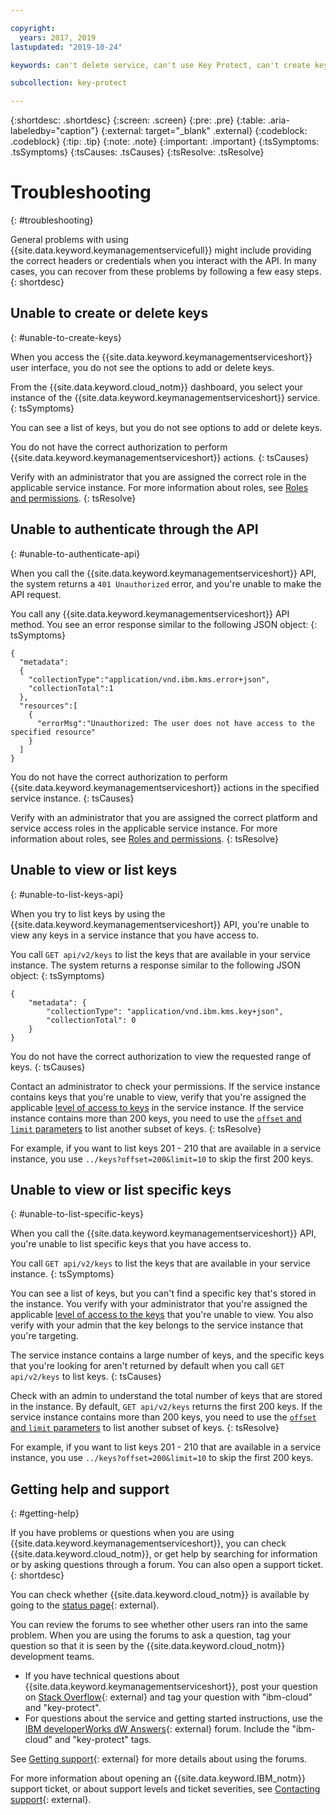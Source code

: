 ```yaml
---

copyright:
  years: 2017, 2019
lastupdated: "2019-10-24"

keywords: can't delete service, can't use Key Protect, can't create key, can't delete key

subcollection: key-protect

---
```


{:shortdesc: .shortdesc}
{:screen: .screen}
{:pre: .pre}
{:table: .aria-labeledby="caption"}
{:external: target="_blank" .external}
{:codeblock: .codeblock}
{:tip: .tip}
{:note: .note}
{:important: .important}
{:tsSymptoms: .tsSymptoms} 
{:tsCauses: .tsCauses} 
{:tsResolve: .tsResolve}

# Troubleshooting
{: #troubleshooting}

General problems with using {{site.data.keyword.keymanagementservicefull}} might include providing the correct headers or credentials when you interact with the API. In many cases, you can recover from these problems by following a few easy steps.
{: shortdesc}

## Unable to create or delete keys
{: #unable-to-create-keys}

When you access the {{site.data.keyword.keymanagementserviceshort}} user interface, you do not see the options to add or delete keys.

From the {{site.data.keyword.cloud_notm}} dashboard, you select your instance of the {{site.data.keyword.keymanagementserviceshort}} service.
{: tsSymptoms}

You can see a list of keys, but you do not see options to add or delete keys. 

You do not have the correct authorization to perform {{site.data.keyword.keymanagementserviceshort}} actions.
{: tsCauses} 

Verify with an administrator that you are assigned the correct role in the applicable service instance. For more information about roles, see [Roles and permissions](/docs/services/key-protect?topic=key-protect-manage-access#roles).
{: tsResolve}

## Unable to authenticate through the API
{: #unable-to-authenticate-api}

When you call the {{site.data.keyword.keymanagementserviceshort}} API, the system returns a `401 Unauthorized` error, and you're unable to make the API request.

You call any {{site.data.keyword.keymanagementserviceshort}} API method. You see an error response similar to the following JSON object:
{: tsSymptoms}

```
{ 
  "metadata":
  {
    "collectionType":"application/vnd.ibm.kms.error+json",
    "collectionTotal":1
  },
  "resources":[
    {
      "errorMsg":"Unauthorized: The user does not have access to the specified resource"
    }
  ]
}
```

You do not have the correct authorization to perform {{site.data.keyword.keymanagementserviceshort}} actions in the specified service instance.
{: tsCauses} 

Verify with an administrator that you are assigned the correct platform and service access roles in the applicable service instance. For more information about roles, see [Roles and permissions](/docs/services/key-protect?topic=key-protect-manage-access#roles).
{: tsResolve}

## Unable to view or list keys
{: #unable-to-list-keys-api}

When you try to list keys by using the {{site.data.keyword.keymanagementserviceshort}} API, you're unable to view any keys in a service instance that you have access to.

You call `GET api/v2/keys` to list the keys that are available in your service instance. The system returns a response similar to the following JSON object:
{: tsSymptoms}

```
{
    "metadata": {
        "collectionType": "application/vnd.ibm.kms.key+json",
        "collectionTotal": 0
    }
}
```

You do not have the correct authorization to view the requested range of keys.
{: tsCauses}

Contact an administrator to check your permissions. If the service instance contains keys that you're unable to view, verify that you're assigned the applicable [level of access to keys](/docs/services/key-protect?topic=key-protect-manage-access-key) in the service instance. If the service instance contains more than 200 keys, you need to use the [`offset` and `limit` parameters](/docs/services/key-protect?topic=key-protect-view-keys#retrieve-subset-keys-api) to list another subset of keys. 
{: tsResolve}

For example, if you want to list keys 201 - 210 that are available in a service instance, you use `../keys?offset=200&limit=10` to skip the first 200 keys.

## Unable to view or list specific keys
{: #unable-to-list-specific-keys}

When you call the {{site.data.keyword.keymanagementserviceshort}} API, you're unable to list specific keys that you have access to.

You call `GET api/v2/keys` to list the keys that are available in your service instance.
{: tsSymptoms}

You can see a list of keys, but you can't find a specific key that's stored in the instance. You verify with your administrator that you're assigned the applicable [level of access to the keys](/docs/services/key-protect?topic=key-protect-manage-access-key) that you're unable to view. You also verify with your admin that the key belongs to the service instance that you're targeting.

The service instance contains a large number of keys, and the specific keys that you're looking for aren't returned by default when you call `GET api/v2/keys` to list keys.
{: tsCauses}

Check with an admin to understand the total number of keys that are stored in the instance. By default, `GET api/v2/keys` returns the first 200 keys. If the service instance contains more than 200 keys, you need to use the [`offset` and `limit` parameters](/docs/services/key-protect?topic=key-protect-view-keys#retrieve-subset-keys-api) to list another subset of keys. 
{: tsResolve}

For example, if you want to list keys 201 - 210 that are available in a service instance, you use `../keys?offset=200&limit=10` to skip the first 200 keys.

## Getting help and support
{: #getting-help}

If you have problems or questions when you are using {{site.data.keyword.keymanagementserviceshort}}, you can check {{site.data.keyword.cloud_notm}}, or get help by searching for information or by asking questions through a forum. You can also open a support ticket.
{: shortdesc}

You can check whether {{site.data.keyword.cloud_notm}} is available by going to the [status page](https://{DomainName}/status?tags=platform,runtimes,services){: external}.

You can review the forums to see whether other users ran into the same problem. When you are using the forums to ask a question, tag your question so that it is seen by the {{site.data.keyword.cloud_notm}} development teams.

- If you have technical questions about {{site.data.keyword.keymanagementserviceshort}}, post your question on [Stack Overflow](https://stackoverflow.com/search?q=key-protect+ibm-cloud){: external} and tag your question with "ibm-cloud" and "key-protect".
- For questions about the service and getting started instructions, use the [IBM developerWorks dW Answers](https://developer.ibm.com/answers/topics/key-protect/){: external} forum. Include the "ibm-cloud"
and "key-protect" tags.

See [Getting support](/docs/get-support?topic=get-support-getting-customer-support#using-avatar){: external} for more details about using the forums.

For more information about opening an {{site.data.keyword.IBM_notm}} support ticket, or about support levels and ticket severities, see [Contacting support](/docs/get-support?topic=get-support-getting-customer-support){: external}.
